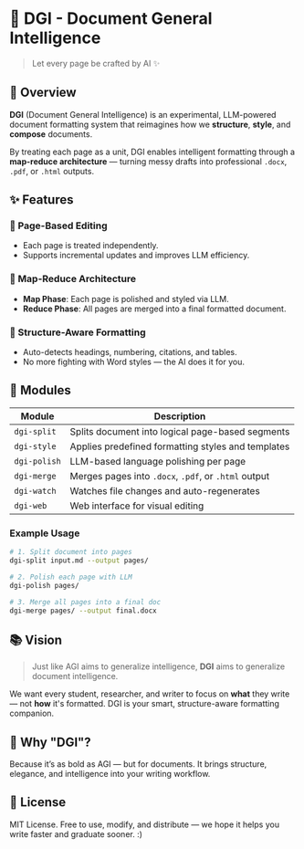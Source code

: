 # 🧠 DGI - Document General Intelligence

> Let every page be crafted by AI ✨

## 📌 Overview

**DGI** (Document General Intelligence) is an experimental, LLM-powered document formatting system that reimagines how we **structure**, **style**, and **compose** documents.

By treating each page as a unit, DGI enables intelligent formatting through a **map-reduce architecture** — turning messy drafts into professional `.docx`, `.pdf`, or `.html` outputs.

## ✨ Features

### 🔹 Page-Based Editing

- Each page is treated independently.
- Supports incremental updates and improves LLM efficiency.

### 🔹 Map-Reduce Architecture

- **Map Phase**: Each page is polished and styled via LLM.
- **Reduce Phase**: All pages are merged into a final formatted document.

### 🔹 Structure-Aware Formatting

- Auto-detects headings, numbering, citations, and tables.
- No more fighting with Word styles — the AI does it for you.

## 🧩 Modules

| Module       | Description                                          |
| ------------ | ---------------------------------------------------- |
| `dgi-split`  | Splits document into logical page-based segments     |
| `dgi-style`  | Applies predefined formatting styles and templates   |
| `dgi-polish` | LLM-based language polishing per page                |
| `dgi-merge`  | Merges pages into `.docx`, `.pdf`, or `.html` output |
| `dgi-watch`  | Watches file changes and auto-regenerates            |
| `dgi-web`    | Web interface for visual editing                     |

### Example Usage

```bash
# 1. Split document into pages
dgi-split input.md --output pages/

# 2. Polish each page with LLM
dgi-polish pages/

# 3. Merge all pages into a final doc
dgi-merge pages/ --output final.docx
```

## 📚 Vision

> Just like AGI aims to generalize intelligence, **DGI** aims to generalize document intelligence.

We want every student, researcher, and writer to focus on **what** they write — not **how** it's formatted.
DGI is your smart, structure-aware formatting companion.

## 🧠 Why "DGI"?

Because it’s as bold as AGI — but for documents.
It brings structure, elegance, and intelligence into your writing workflow.

## 📄 License

MIT License.
Free to use, modify, and distribute — we hope it helps you write faster and graduate sooner. :)
